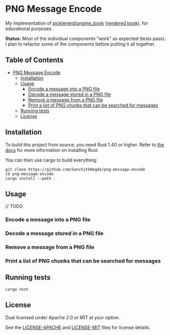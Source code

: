# PNG Message Encode

My implementation of
[picklenerd/pngme_book](https://github.com/picklenerd/pngme_book)
([rendered book](https://picklenerd.github.io/pngme_book/introduction.html)),
for educational purposes.

**Status:** Most of the individual components "work" as expected (tests pass).
I plan to refactor some of the components before putting it all together.

## Table of Contents <!-- omit in toc -->

- [PNG Message Encode](#png-message-encode)
  - [Installation](#installation)
  - [Usage](#usage)
    - [Encode a message into a PNG file](#encode-a-message-into-a-png-file)
    - [Decode a message stored in a PNG file](#decode-a-message-stored-in-a-png-file)
    - [Remove a message from a PNG file](#remove-a-message-from-a-png-file)
    - [Print a list of PNG chunks that can be searched for messages](#print-a-list-of-png-chunks-that-can-be-searched-for-messages)
  - [Running tests](#running-tests)
  - [License](#license)

## Installation

To build this project from source, you need Rust 1.40 or higher. Refer to
[the docs](https://www.rust-lang.org/tools/install) for more information on
installing Rust.

You can then use cargo to build everything:

```shell
git clone https://github.com/SanchithHegde/png-message-encode
cd png-message-encode
cargo install --path .
```

## Usage

// TODO

### Encode a message into a PNG file

### Decode a message stored in a PNG file

### Remove a message from a PNG file

### Print a list of PNG chunks that can be searched for messages

## Running tests

```shell
cargo test
```

## License

Dual licensed under Apache 2.0 or MIT at your option.

See the [LICENSE-APACHE](LICENSE-APACHE) and
[LICENSE-MIT](LICENSE-MIT) files for license details.
